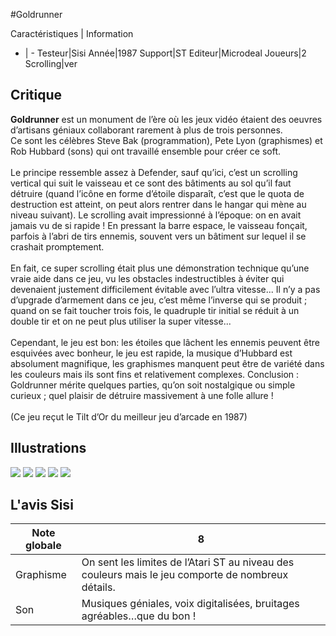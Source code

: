 #Goldrunner

Caractéristiques | Information
- | -
Testeur|Sisi
Année|1987
Support|ST
Editeur|Microdeal
Joueurs|2
Scrolling|ver

## Critique
<b>Goldrunner</b> est un monument de l’ère où les jeux vidéo étaient des oeuvres d’artisans géniaux collaborant rarement à plus de trois personnes.<br/>Ce sont les célèbres Steve Bak (programmation), Pete Lyon (graphismes) et Rob Hubbard (sons) qui ont travaillé ensemble pour créer ce soft.<br/><br/>Le principe ressemble assez à Defender, sauf qu’ici, c’est un scrolling vertical qui suit le vaisseau et ce sont des bâtiments au sol qu’il faut détruire (quand l’icône en forme d’étoile disparaît, c’est  que le quota de destruction est atteint, on peut alors rentrer dans le hangar qui mène au niveau suivant). Le scrolling avait impressionné à l’époque: on en  avait jamais vu de si rapide ! En pressant la barre espace, le vaisseau fonçait, parfois à l’abri de tirs ennemis, souvent vers un bâtiment sur lequel il se crashait promptement.<br/><br/>En fait, ce super scrolling était plus une démonstration technique qu’une vraie aide dans ce jeu, vu les obstacles indestructibles à éviter qui devenaient justement difficilement évitable avec l’ultra vitesse... Il n’y a pas d’upgrade d’armement dans ce jeu, c’est même l’inverse qui se produit ; quand on se fait toucher trois fois, le quadruple tir initial se réduit à un double tir et on ne peut plus utiliser la super vitesse...<br/><br/>Cependant, le jeu est bon: les étoiles que lâchent les ennemis peuvent être esquivées avec bonheur, le jeu est rapide, la musique d’Hubbard est absolument magnifique, les graphismes manquent peut être de variété dans les couleurs mais ils sont fins et relativement complexes. Conclusion : Goldrunner mérite quelques parties, qu’on soit nostalgique ou simple curieux ; quel plaisir de détruire massivement à une folle allure !<br/><br/>(Ce jeu reçut le Tilt d’Or du meilleur jeu d’arcade en 1987)<br/>

## Illustrations
![](http://www.shmup.com/images/thumbs/img_fiche_1_516.gif)
![](http://www.shmup.com/images/thumbs/img_fiche_2_516.gif)
![](http://www.shmup.com/images/thumbs/img_fiche_3_516.jpg)
![](http://www.shmup.com/images/thumbs/img_fiche_4_516.gif)
![](http://www.shmup.com/images/thumbs/img_fiche_5_516.gif)

## L'avis Sisi
Note globale|8
-|-
Graphisme|On sent les limites de l’Atari ST au niveau des couleurs mais le jeu comporte de nombreux détails.
Son|Musiques géniales, voix digitalisées, bruitages agréables…que du bon !
